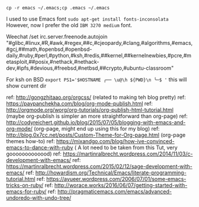 
`cp -r emacs ~/.emacs;cp .emacs ~/.emacs`

I used to use Emacs font
`sudo apt-get install fonts-inconsolata`
However, now I prefer the old `IBM 3270 medium` font.

Weechat
/set irc.server.freenode.autojoin "#glibc,#linux,#R,#awk,#regex,##c,#cjeopardy,#clang,#algorithms,#emacs,#gcj,##math,#openbsd,#openbsd-daily,#ruby,#perl,#python,#ksh,#redis,##kernel,##kernelnewbies,#pcre,#metasploit,##posix,#nethack,#nethack-dev,#ipfs,#devious,#freebsd,#netbsd,##crypto,#ubuntu-classroom"


For ksh on BSD `export PS1='$HOSTNAME ╭── \u@\h ${PWD}\n ╰─$ '` this will show current dir

ref: http://gongzhitaao.org/orgcss/ (related to making teh blog pretty)
ref: https://pavpanchekha.com/blog/org-mode-publish.html
ref: http://orgmode.org/worg/org-tutorials/org-publish-html-tutorial.html (maybe org-publish is simpler an more straightforward than org-page)
ref: http://codyreichert.github.io/blog/2015/07/05/blogging-with-emacs-and-org-mode/ (org-page, might end up using this for my blog)
ref: http://blog.0x7cc.net/posts/Custom-Theme-for-Org-page.html (org-page themes how-to)
ref: https://mixandgo.com/blog/how-ive-convinced-emacs-to-dance-with-ruby ( A lot need to be taken from this Tut, very gooooooooooood)
ref: https://martinralbrecht.wordpress.com/2014/11/03/c-development-with-emacs/
ref: https://martinralbrecht.wordpress.com/2015/02/12/sage-development-with-emacs/ 
ref: http://howardism.org/Technical/Emacs/literate-programming-tutorial.html 
ref: https://ayueer.wordpress.com/2006/07/01/some-emacs-tricks-on-ruby/ 
ref: http://worace.works/2016/06/07/getting-started-with-emacs-for-ruby/
ref: http://pragmaticemacs.com/emacs/advanced-undoredo-with-undo-tree/
